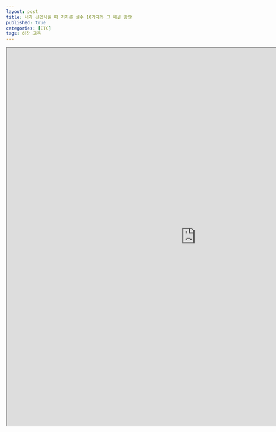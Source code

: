 ```yaml
---
layout: post
title: 내가 신입사원 때 저지른 실수 10가지와 그 해결 방안
published: true
categories: [ETC]
tags: 성장 교육
---
```

<iframe width="1024" height="1024" src="https://docs.google.com/document/d/e/2PACX-1vRl_1vo-gHlH-2kfJEHlm3M6SLN9B26IpRGLQZPS9_XSoTZ87PyOSyAEpSUl6rtsZCrrxJjZE3DWyOb/pub?embedded=true"></iframe>     
     
	 